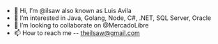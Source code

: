 - 👋 Hi, I’m @ilsaw also known as Luis Avila
- 👀 I’m interested in Java, Golang, Node, C#, .NET, SQL Server, Oracle
- 💞️ I’m looking to collaborate on @MercadoLibre
- 📫 How to reach me -- theilsaw@gmail.com

<!---
ilsaw/ilsaw is a ✨ special ✨ repository because its `README.md` (this file) appears on your GitHub profile.
You can click the Preview link to take a look at your changes.
--->
